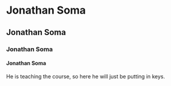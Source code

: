 # Jonathan Soma
## Jonathan Soma
### Jonathan Soma
#### Jonathan Soma
He is teaching the course, so here he will just be putting in keys.
